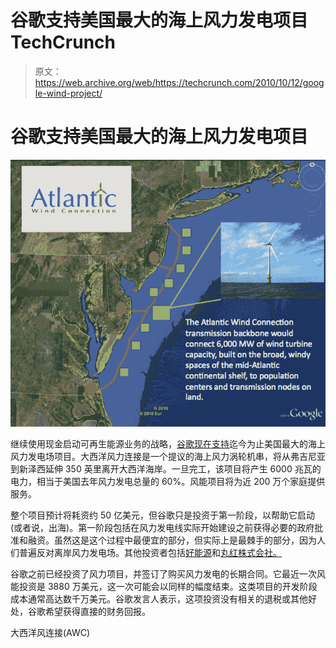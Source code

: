 # 谷歌支持美国最大的海上风力发电项目 TechCrunch

> 原文：<https://web.archive.org/web/https://techcrunch.com/2010/10/12/google-wind-project/>

# 谷歌支持美国最大的海上风力发电项目

![](img/20e93e17fcd458388a94d71592f89375.png)

继续使用现金启动可再生能源业务的战略，[谷歌现在支持](https://web.archive.org/web/20221206154543/http://googleblog.blogspot.com/2010/10/wind-cries-transmission.html)迄今为止美国最大的海上风力发电场项目。大西洋风力连接是一个提议的海上风力涡轮机串，将从弗吉尼亚到新泽西延伸 350 英里离开大西洋海岸。一旦完工，该项目将产生 6000 兆瓦的电力，相当于美国去年风力发电总量的 60%。风能项目将为近 200 万个家庭提供服务。

整个项目预计将耗资约 50 亿美元，但谷歌只是投资于第一阶段，以帮助它启动(或者说，出海)。第一阶段包括在风力发电线实际开始建设之前获得必要的政府批准和融资。虽然这是这个过程中最便宜的部分，但实际上是最棘手的部分，因为人们普遍反对离岸风力发电场。其他投资者包括[好能源](https://web.archive.org/web/20221206154543/http://www.goodenergies.com/)和[丸红株式会社。](https://web.archive.org/web/20221206154543/http://www.marubeni.com/)

谷歌之前已经投资了风力项目，并签订了购买风力发电的长期合同。它最近一次风能投资是 3880 万美元，这一次可能会以同样的幅度结束。这类项目的开发阶段成本通常高达数千万美元。谷歌发言人表示，这项投资没有相关的退税或其他好处，谷歌希望获得直接的财务回报。

大西洋风连接(AWC)